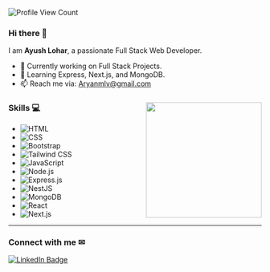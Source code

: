 ![Profile View Count](https://komarev.com/ghpvc/?username=Ayush-Lohar-02&color=green)

### Hi there 👋
I am **Ayush Lohar**, a passionate Full Stack Web Developer. 

- 🔭 Currently working on Full Stack Projects.
- 🌱 Learning Express, Next.js, and MongoDB.
- 📫 Reach me via: [Aryanmlv@gmail.com](mailto:Aryanmlv@gmail.com)

### <img align="right" src="https://media.giphy.com/media/M9gbBd9nbDrOTu1Mqx/giphy.gif" width="230">

### Skills 💻

- ![HTML](https://img.shields.io/badge/HTML-239120?style=for-the-badge&logo=html5&logoColor=white)
- ![CSS](https://img.shields.io/badge/CSS3-1572B6?style=for-the-badge&logo=css3&logoColor=white)
- ![Bootstrap](https://img.shields.io/badge/Bootstrap-563D7C?style=for-the-badge&logo=bootstrap&logoColor=white)
- ![Tailwind CSS](https://img.shields.io/badge/Tailwind_CSS-38B2AC?style=for-the-badge&logo=tailwind-css&logoColor=white)
- ![JavaScript](https://img.shields.io/badge/JavaScript-323330?style=for-the-badge&logo=javascript&logoColor=F7DF1E)
- ![Node.js](https://img.shields.io/badge/Node.js-43853D?style=for-the-badge&logo=node.js&logoColor=white)
- ![Express.js](https://img.shields.io/badge/Express.js-404D59?style=for-the-badge&logo=express&logoColor=white)
- ![NestJS](https://img.shields.io/badge/NestJS-E0234E?style=for-the-badge&logo=nestjs&logoColor=white)
- ![MongoDB](https://img.shields.io/badge/MongoDB-4EA94B?style=for-the-badge&logo=mongodb&logoColor=white)
- ![React](https://img.shields.io/badge/React-20232A?style=for-the-badge&logo=react&logoColor=61DAFB)
- ![Next.js](https://img.shields.io/badge/Next.js-000000?style=for-the-badge&logo=next.js&logoColor=white)

---

### Connect with me ✉
[![LinkedIn Badge](https://img.shields.io/badge/-AyushLohar-blue?style=flat-square&logo=Linkedin&logoColor=white&link=https://www.linkedin.com/in/ayush-l-ab667925a/)](https://www.linkedin.com/in/ayush-l-ab667925a/)
